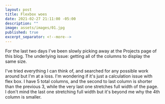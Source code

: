 ```yaml
---
layout: post
title: Flexbox woes
date: 2021-02-27 21:11:00 -05:00
description: ""
image: assets/images/01.jpg
published: true
excerpt_separator: <!--more-->
---
```


For the last two days I've been slowly picking away at the Projects page of this blog. The underlying issue: getting all of the columns to display the same size. <!--more-->

I've tried everything I can think of, and searched for any possible work around but I'm at a loss. I'm wondering if it's just a calculation issue with flex box. I have 5 total columns, and the second to last column is shorter than the previous 3, while the very last one stretches full width of the page. I don't mind the last one stretching full width but it's beyond me why the 4th column is smaller. 
